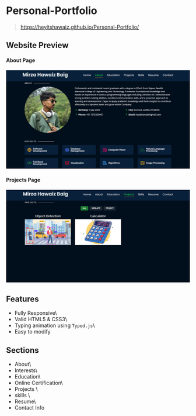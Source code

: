 # Personal-Portfolio
> https://heyitshawaiz.github.io/Personal-Portfolio/
## Website Preview
#### About Page
<img src="website_images/AboutPage.png" width="900">

#### Projects Page
<img src="website_images/ProjectPage.png" width="900">

## Features 
* Fully Responsive\
* Valid HTML5 & CSS3\
* Typing animation using `Typed.js`\
* Easy to modify

## Sections 
* About\
* Interests\
* Education\
* Online Certification\
* Projects \
* skills \
* Resume\
* Contact Info
